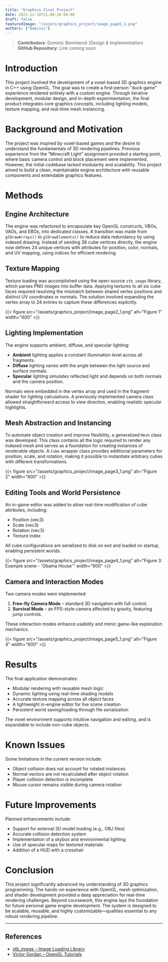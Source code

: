 ```yaml
---
title: "Graphics Final Project"
date: 2021-12-10T21:08:38-04:00
draft: false
featuredImage: "/assets/graphics_project/image_page5_1.png"
authors: ["Dominic"]
---
```

> **Contributors**: Dominic Benintendi (Design & Implementation)  
> **GitHub Repository**: *Link coming soon*

# Introduction

This project involved the development of a voxel-based 3D graphics engine in C++ using OpenGL. The goal was to create a first-person "duck game" experience rendered entirely with a custom engine. Through iterative development, modular design, and in-depth experimentation, the final product integrates core graphics concepts, including lighting models, texture mapping, and real-time mesh instancing.

# Background and Motivation

The project was inspired by voxel-based games and the desire to understand the fundamentals of 3D rendering pipelines. Previous experience from the “Minecraft Light” assignment provided a starting point, where basic camera control and block placement were implemented. However, the initial codebase lacked modularity and scalability. This project aimed to build a clean, maintainable engine architecture with reusable components and extendable graphics features.

# Methods

## Engine Architecture

The engine was refactored to encapsulate key OpenGL constructs, VBOs, VAOs, and EBOs, into dedicated classes. A transition was made from `glDrawArrays()` to `glDrawElements()` to reduce data redundancy by using indexed drawing. Instead of sending 36 cube vertices directly, the engine now defines 24 unique vertices with attributes for position, color, normals, and UV mapping, using indices for efficient rendering.

## Texture Mapping

Texture loading was accomplished using the open-source `stb_image` library, which parses PNG images into buffer data. Applying textures to all six cube faces required resolving the mismatch between shared vertex positions and distinct UV coordinates or normals. The solution involved expanding the vertex array to 24 entries to capture these differences explicitly.

{{< figure src="/assets/graphics_project/image_page2_1.png" alt="Figure 1" width="600" >}}

## Lighting Implementation

The engine supports ambient, diffuse, and specular lighting:

- **Ambient** lighting applies a constant illumination level across all fragments.  
- **Diffuse** lighting varies with the angle between the light source and surface normals.  
- **Specular** lighting simulates reflected light and depends on both normals and the camera position.

Normals were embedded in the vertex array and used in the fragment shader for lighting calculations. A previously implemented camera class allowed straightforward access to view direction, enabling realistic specular highlights.

## Mesh Abstraction and Instancing

To automate object creation and improve flexibility, a generalized `Mesh` class was developed. This class contains all the logic required to render any indexed mesh and serves as a foundation for creating instances of renderable objects. A `Cube` wrapper class provides additional parameters for position, scale, and rotation, making it possible to instantiate arbitrary cubes with different transformations.

{{< figure src="/assets/graphics_project/image_page3_1.png" alt="Figure 2" width="600" >}}

## Editing Tools and World Persistence

An in-game editor was added to allow real-time modification of cube attributes, including:

- Position (vec3)  
- Scale (vec3)  
- Rotation (vec3)  
- Texture index

All cube configurations are serialized to disk on exit and loaded on startup, enabling persistent worlds.

{{< figure src="/assets/graphics_project/image_page4_1.png" alt="Figure 3: Example scene - 'Obama House'" width="600" >}}

## Camera and Interaction Modes

Two camera modes were implemented:

1. **Free-fly Camera Mode** – standard 3D navigation with full control.
2. **Survival Mode** – an FPS-style camera affected by gravity, featuring jump controls.

These interaction modes enhance usability and mimic game-like exploration mechanics.

{{< figure src="/assets/graphics_project/image_page5_1.png" alt="Figure 4" width="600" >}}

# Results

The final application demonstrates:

- Modular rendering with reusable mesh logic  
- Dynamic lighting using real-time shading models  
- Accurate texture mapping across all object faces  
- A lightweight in-engine editor for live scene creation  
- Persistent world saving/loading through file serialization

The voxel environment supports intuitive navigation and editing, and is expandable to include non-cube objects.

# Known Issues

Some limitations in the current version include:

- Object collision does not account for rotated instances  
- Normal vectors are not recalculated after object rotation  
- Player collision detection is incomplete  
- Mouse cursor remains visible during camera rotation  

# Future Improvements

Planned enhancements include:

- Support for external 3D model loading (e.g., OBJ files)  
- Accurate collision detection system  
- Implementation of a skybox and environmental lighting  
- Use of specular maps for textured materials  
- Addition of a HUD with a crosshair  

# Conclusion

This project significantly advanced my understanding of 3D graphics programming. The hands-on experience with OpenGL, mesh optimization, and shader development provided a deep appreciation for real-time rendering challenges. Beyond coursework, this engine lays the foundation for future personal game engine development. The system is designed to be scalable, reusable, and highly customizable—qualities essential to any robust rendering pipeline.

---

## References

- [stb_image – Image Loading Library](https://github.com/nothings/stb/blob/master/stb_image.h)  
- [Victor Gordan – OpenGL Tutorials](https://www.youtube.com/channel/UC8WizezjQVClpWfdKMwtcmw)

